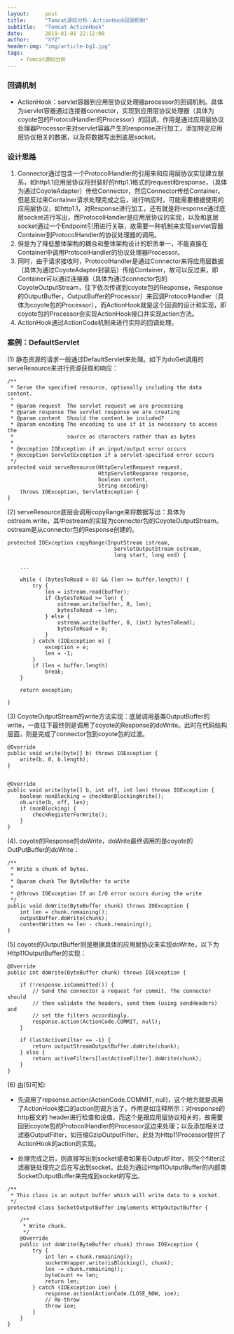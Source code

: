 ```yaml
---
layout:     post
title:      "Tomcat源码分析：ActionHook回调机制"
subtitle:   "Tomcat ActionHook"
date:       2019-01-01 22:12:00
author:     "XYZ"
header-img: "img/article-bg1.jpg"
tags:
    - Tomcat源码分析
---
```

### 回调机制
* ActionHook：servlet容器到应用层协议处理器processor的回调机制。具体为servlet容器通过连接器connector，实现到应用层协议处理器（具体为coyote包的ProtocolHandler的Processor）的回调，作用是通过应用层协议处理器Processor来对servlet容器产生的response进行加工，添加特定应用层协议相关的数据，以及将数据写出到底层socket。
### 设计思路
1. Connector通过包含一个ProtocolHandler的引用来和应用层协议实现建立联系，如http1.1应用层协议将封装好的http1.1格式的request和response，（具体为通过CoyoteAdapter）传给Connector，然后Connector传给Container。但是反过来Container请求处理完成之后，进行响应时，可能需要根据使用的应用层协议，如http1.1，对Response进行加工，还有就是将response通过底层socket进行写出，而ProtocolHandler是应用层协议的实现，以及和底层socket通过一个Endpoint引用进行关联，故需要一种机制来实现servlet容器Container到ProtocolHandler的协议处理器的调用。
2. 但是为了降低整体架构的耦合和整体架构设计的职责单一，不能直接在Container中调用ProtocolHandler的协议处理器Processor。
3. 同时，由于请求接收时，ProtocolHandler是通过Connector来将应用层数据（具体为通过CoyoteAdapter封装后）传给Container，故可以反过来，即Container可以通过连接器（具体为通过connector包的CoyoteOutputStream，往下依次传递到coyote包的Response，Response的OutputBuffer，OutputBuffer的Processor）来回调ProtocolHandler（具体为coyote包的Processor），而ActionHook就是这个回调的设计和实现，即coyote包的Processor会实现ActionHook接口并实现action方法。
4. ActionHook通过ActionCode机制来进行实际的回调处理。

### 案例：DefaultServlet
(1) 静态资源的请求一般通过DefaultServlet来处理。如下为doGet调用的serveResource来进行资源获取和响应：

```
/**
 * Serve the specified resource, optionally including the data content.
 *
 * @param request  The servlet request we are processing
 * @param response The servlet response we are creating
 * @param content  Should the content be included?
 * @param encoding The encoding to use if it is necessary to access the
 *                 source as characters rather than as bytes
 *
 * @exception IOException if an input/output error occurs
 * @exception ServletException if a servlet-specified error occurs
 */
protected void serveResource(HttpServletRequest request,
                             HttpServletResponse response,
                             boolean content,
                             String encoding)
    throws IOException, ServletException {
} 
```

(2) serveResource底层会调用copyRange来将数据写出：具体为ostream.write，其中ostream的实现为connector包的CoyoteOutputStream。ostream是从connector包的Response创建的。

```
protected IOException copyRange(InputStream istream,
                                  ServletOutputStream ostream,
                                  long start, long end) {

    ...
    
    while ( (bytesToRead > 0) && (len >= buffer.length)) {
        try {
            len = istream.read(buffer);
            if (bytesToRead >= len) {
                ostream.write(buffer, 0, len);
                bytesToRead -= len;
            } else {
                ostream.write(buffer, 0, (int) bytesToRead);
                bytesToRead = 0;
            }
        } catch (IOException e) {
            exception = e;
            len = -1;
        }
        if (len < buffer.length)
            break;
    }

    return exception;

}
```
(3) CoyoteOutputStream的write方法实现：底层调用基类OutputBuffer的write，一直往下最终则是调用了coyote的Response的doWrite。此时在代码结构层面，则是完成了connector包到coyote包的过渡。

```
@Override
public void write(byte[] b) throws IOException {
    write(b, 0, b.length);
}


@Override
public void write(byte[] b, int off, int len) throws IOException {
    boolean nonBlocking = checkNonBlockingWrite();
    ob.write(b, off, len);
    if (nonBlocking) {
        checkRegisterForWrite();
    }
}
```

(4). coyote的Response的doWrite，doWrite最终调用的是coyote的OutPutBuffer的doWrite：

```
/**
 * Write a chunk of bytes.
 *
 * @param chunk The ByteBuffer to write
 *
 * @throws IOException If an I/O error occurs during the write
 */
public void doWrite(ByteBuffer chunk) throws IOException {
    int len = chunk.remaining();
    outputBuffer.doWrite(chunk);
    contentWritten += len - chunk.remaining();
}
```
(5) coyote的OutputBuffer则是根据具体的应用层协议来实现doWrite，以下为Http11OutputBuffer的实现：

```
@Override
public int doWrite(ByteBuffer chunk) throws IOException {

    if (!response.isCommitted()) {
        // Send the connector a request for commit. The connector should
        // then validate the headers, send them (using sendHeaders) and
        // set the filters accordingly.
        response.action(ActionCode.COMMIT, null);
    }

    if (lastActiveFilter == -1) {
        return outputStreamOutputBuffer.doWrite(chunk);
    } else {
        return activeFilters[lastActiveFilter].doWrite(chunk);
    }
}
```

(6) 由(5)可知:
* 先调用了repsonse.action(ActionCode.COMMIT, null)，这个地方就是调用了ActionHook接口的action回调方法了，作用是如注释所示：对response的http报文的 header进行检查和设值，而这个是跟应用层协议相关的，故需要回到coyote包的ProtocolHandler的Processor这边来处理；以及添加相关过滤器OutputFilter，如压缩GzipOutputFilter。此处为Http11Processor提供了ActionHook的action的实现。

* 处理完成之后，则直接写出到socket或者如果有OutputFilter，则交个filter过滤器链处理完之后在写出到socket。此处为通过Http11OutputBuffer的内部类SocketOutputBuffer来完成到socket的写出。

```
/**
 * This class is an output buffer which will write data to a socket.
 */
protected class SocketOutputBuffer implements HttpOutputBuffer {

    /**
     * Write chunk.
     */
    @Override
    public int doWrite(ByteBuffer chunk) throws IOException {
        try {
            int len = chunk.remaining();
            socketWrapper.write(isBlocking(), chunk);
            len -= chunk.remaining();
            byteCount += len;
            return len;
        } catch (IOException ioe) {
            response.action(ActionCode.CLOSE_NOW, ioe);
            // Re-throw
            throw ioe;
        }
    }
}
```